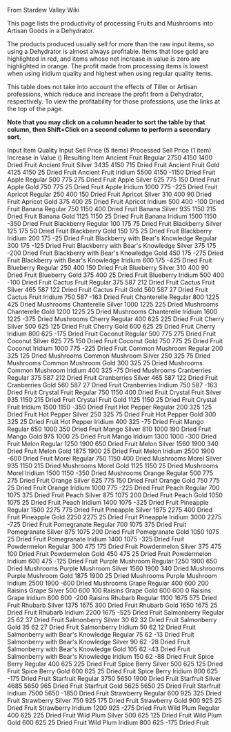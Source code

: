 From Stardew Valley Wiki

This page lists the productivity of processing Fruits and Mushrooms into Artisan Goods in a Dehydrator.

The products produced usually sell for more than the raw input items, so using a Dehydrator is almost always profitable. Items that lose gold are highlighted in red, and items whose net increase in value is zero are highlighted in orange. The profit made from processing items is lowest when using iridium quality and highest when using regular quality items.

This table does not take into account the effects of Tiller or Artisan professions, which reduce and increase the profit from a Dehydrator, respectively. To view the profitability for those professions, use the links at the top of the page.

**Note that you may click on a column header to sort the table by that column, then Shift+Click on a second column to perform a secondary sort.**

Input Item Quality Input Sell Price (5 items) Processed Sell Price (1 item) Increase in Value () Resulting Item Ancient Fruit Regular 2750 4150 1400 Dried Fruit Ancient Fruit Silver 3435 4150 715 Dried Fruit Ancient Fruit Gold 4125 4150 25 Dried Fruit Ancient Fruit Iridium 5500 4150 -1150 Dried Fruit Apple Regular 500 775 275 Dried Fruit Apple Silver 625 775 150 Dried Fruit Apple Gold 750 775 25 Dried Fruit Apple Iridium 1000 775 -225 Dried Fruit Apricot Regular 250 400 150 Dried Fruit Apricot Silver 310 400 90 Dried Fruit Apricot Gold 375 400 25 Dried Fruit Apricot Iridium 500 400 -100 Dried Fruit Banana Regular 750 1150 400 Dried Fruit Banana Silver 935 1150 215 Dried Fruit Banana Gold 1125 1150 25 Dried Fruit Banana Iridium 1500 1150 -350 Dried Fruit Blackberry Regular 100 175 75 Dried Fruit Blackberry Silver 125 175 50 Dried Fruit Blackberry Gold 150 175 25 Dried Fruit Blackberry Iridium 200 175 -25 Dried Fruit Blackberry with Bear's Knowledge Regular 300 175 -125 Dried Fruit Blackberry with Bear's Knowledge Silver 375 175 -200 Dried Fruit Blackberry with Bear's Knowledge Gold 450 175 -275 Dried Fruit Blackberry with Bear's Knowledge Iridium 600 175 -425 Dried Fruit Blueberry Regular 250 400 150 Dried Fruit Blueberry Silver 310 400 90 Dried Fruit Blueberry Gold 375 400 25 Dried Fruit Blueberry Iridium 500 400 -100 Dried Fruit Cactus Fruit Regular 375 587 212 Dried Fruit Cactus Fruit Silver 465 587 122 Dried Fruit Cactus Fruit Gold 560 587 27 Dried Fruit Cactus Fruit Iridium 750 587 -163 Dried Fruit Chanterelle Regular 800 1225 425 Dried Mushrooms Chanterelle Silver 1000 1225 225 Dried Mushrooms Chanterelle Gold 1200 1225 25 Dried Mushrooms Chanterelle Iridium 1600 1225 -375 Dried Mushrooms Cherry Regular 400 625 225 Dried Fruit Cherry Silver 500 625 125 Dried Fruit Cherry Gold 600 625 25 Dried Fruit Cherry Iridium 800 625 -175 Dried Fruit Coconut Regular 500 775 275 Dried Fruit Coconut Silver 625 775 150 Dried Fruit Coconut Gold 750 775 25 Dried Fruit Coconut Iridium 1000 775 -225 Dried Fruit Common Mushroom Regular 200 325 125 Dried Mushrooms Common Mushroom Silver 250 325 75 Dried Mushrooms Common Mushroom Gold 300 325 25 Dried Mushrooms Common Mushroom Iridium 400 325 -75 Dried Mushrooms Cranberries Regular 375 587 212 Dried Fruit Cranberries Silver 465 587 122 Dried Fruit Cranberries Gold 560 587 27 Dried Fruit Cranberries Iridium 750 587 -163 Dried Fruit Crystal Fruit Regular 750 1150 400 Dried Fruit Crystal Fruit Silver 935 1150 215 Dried Fruit Crystal Fruit Gold 1125 1150 25 Dried Fruit Crystal Fruit Iridium 1500 1150 -350 Dried Fruit Hot Pepper Regular 200 325 125 Dried Fruit Hot Pepper Silver 250 325 75 Dried Fruit Hot Pepper Gold 300 325 25 Dried Fruit Hot Pepper Iridium 400 325 -75 Dried Fruit Mango Regular 650 1000 350 Dried Fruit Mango Silver 810 1000 190 Dried Fruit Mango Gold 975 1000 25 Dried Fruit Mango Iridium 1300 1000 -300 Dried Fruit Melon Regular 1250 1900 650 Dried Fruit Melon Silver 1560 1900 340 Dried Fruit Melon Gold 1875 1900 25 Dried Fruit Melon Iridium 2500 1900 -600 Dried Fruit Morel Regular 750 1150 400 Dried Mushrooms Morel Silver 935 1150 215 Dried Mushrooms Morel Gold 1125 1150 25 Dried Mushrooms Morel Iridium 1500 1150 -350 Dried Mushrooms Orange Regular 500 775 275 Dried Fruit Orange Silver 625 775 150 Dried Fruit Orange Gold 750 775 25 Dried Fruit Orange Iridium 1000 775 -225 Dried Fruit Peach Regular 700 1075 375 Dried Fruit Peach Silver 875 1075 200 Dried Fruit Peach Gold 1050 1075 25 Dried Fruit Peach Iridium 1400 1075 -325 Dried Fruit Pineapple Regular 1500 2275 775 Dried Fruit Pineapple Silver 1875 2275 400 Dried Fruit Pineapple Gold 2250 2275 25 Dried Fruit Pineapple Iridium 3000 2275 -725 Dried Fruit Pomegranate Regular 700 1075 375 Dried Fruit Pomegranate Silver 875 1075 200 Dried Fruit Pomegranate Gold 1050 1075 25 Dried Fruit Pomegranate Iridium 1400 1075 -325 Dried Fruit Powdermelon Regular 300 475 175 Dried Fruit Powdermelon Silver 375 475 100 Dried Fruit Powdermelon Gold 450 475 25 Dried Fruit Powdermelon Iridium 600 475 -125 Dried Fruit Purple Mushroom Regular 1250 1900 650 Dried Mushrooms Purple Mushroom Silver 1560 1900 340 Dried Mushrooms Purple Mushroom Gold 1875 1900 25 Dried Mushrooms Purple Mushroom Iridium 2500 1900 -600 Dried Mushrooms Grape Regular 400 600 200 Raisins Grape Silver 500 600 100 Raisins Grape Gold 600 600 0 Raisins Grape Iridium 800 600 -200 Raisins Rhubarb Regular 1100 1675 575 Dried Fruit Rhubarb Silver 1375 1675 300 Dried Fruit Rhubarb Gold 1650 1675 25 Dried Fruit Rhubarb Iridium 2200 1675 -525 Dried Fruit Salmonberry Regular 25 62 37 Dried Fruit Salmonberry Silver 30 62 32 Dried Fruit Salmonberry Gold 35 62 27 Dried Fruit Salmonberry Iridium 50 62 12 Dried Fruit Salmonberry with Bear's Knowledge Regular 75 62 -13 Dried Fruit Salmonberry with Bear's Knowledge Silver 90 62 -28 Dried Fruit Salmonberry with Bear's Knowledge Gold 105 62 -43 Dried Fruit Salmonberry with Bear's Knowledge Iridium 150 62 -88 Dried Fruit Spice Berry Regular 400 625 225 Dried Fruit Spice Berry Silver 500 625 125 Dried Fruit Spice Berry Gold 600 625 25 Dried Fruit Spice Berry Iridium 800 625 -175 Dried Fruit Starfruit Regular 3750 5650 1900 Dried Fruit Starfruit Silver 4685 5650 965 Dried Fruit Starfruit Gold 5625 5650 25 Dried Fruit Starfruit Iridium 7500 5650 -1850 Dried Fruit Strawberry Regular 600 925 325 Dried Fruit Strawberry Silver 750 925 175 Dried Fruit Strawberry Gold 900 925 25 Dried Fruit Strawberry Iridium 1200 925 -275 Dried Fruit Wild Plum Regular 400 625 225 Dried Fruit Wild Plum Silver 500 625 125 Dried Fruit Wild Plum Gold 600 625 25 Dried Fruit Wild Plum Iridium 800 625 -175 Dried Fruit